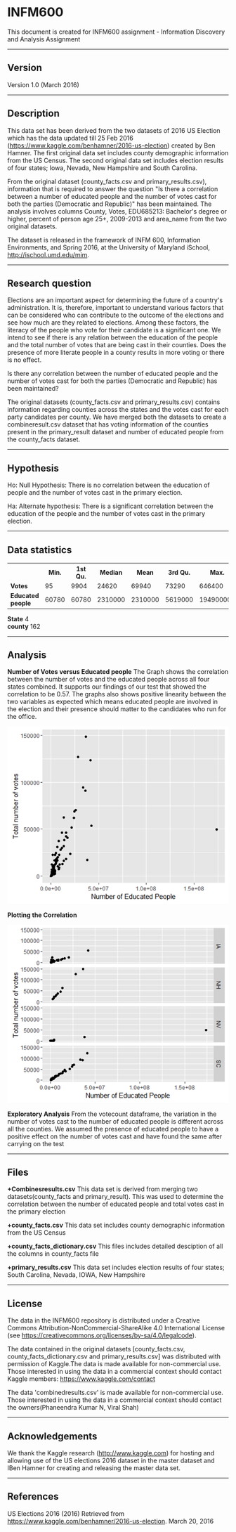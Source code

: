 # INFM600
This document is created for INFM600 assignment - Information Discovery and Analysis Assignment

-------
Version
--------
Version 1.0 (March 2016)

-----------
Description
------------
This data set has been derived from the two datasets of 2016 US Election which has the data updated till 25 Feb 2016 (https://www.kaggle.com/benhamner/2016-us-election) created by Ben Hamner. The first original data set includes county demographic information from the US Census. The second original data set includes election results of four states; Iowa, Nevada, New Hampshire and South Carolina.

From the original dataset (county_facts.csv and primary_results.csv), information that is required to answer the question "Is there a correlation between a number of educated people and the number of votes cast for both the parties (Democratic and Republic)" has been maintained. The analysis involves columns County, Votes, EDU685213: Bachelor's degree or higher, percent of person age 25+, 2009-2013 and area_name from the two original datasets.

The dataset is released in the framework of INFM 600, Information Environments, and Spring 2016, at the University of Maryland iSchool, http://ischool.umd.edu/mim.

------------------
Research question
------------------
Elections are an important aspect for determining the future of a country's administration. It is, therefore, important to understand various factors that can be considered who can contribute to the outcome of the elections and see how much are they related to elections. Among these factors, the literacy of the people who vote for their candidate is a significant one. We intend to see if there is any relation between the education of the people and the total number of votes that are being cast in their counties. Does the presence of more literate people in a county results in more voting or there is no effect.

Is there any correlation between the number of educated people and the number of votes cast for both the parties (Democratic and Republic) has been maintained?

The original datasets (county_facts.csv and primary_results.csv) contains information regarding counties across the states and the votes cast for each party candidates per county. We have merged both the datasets to create a combineresult.csv dataset that has voting information of the counties present in the primary_result dataset and number of educated people from the county_facts dataset. 

-----------
Hypothesis
------------
Ho: Null Hypothesis: There is no correlation between the education of people and the number of votes cast in the primary election.

Ha: Alternate hypothesis: There is a significant correlation between the education of the people and the number of votes cast in the primary election.

----------------
Data statistics
-----------------

<table>
  <tr>
    <th></th><th>Min.</th><th>1st Qu.</th><th>Median</th><th>Mean</th><th>3rd Qu.</th><th>Max.</th>
  </tr>
  <tr>
   <td><b>Votes</b></td><td>95</td><td>9904</td><td>24620</td><td>69940</td><td>73290</td><td>646400</td>
  </tr>
  <tr>
   <td><b>Educated people</b></td> <td>60780</td><td>60780</td><td>2310000</td><td>2310000</td><td>5619000</td><td>194900000</td>
  </tr>
</table>

**State**  4</br>
**county** 162

----------
Analysis
---------

**Number of Votes versus Educated people**
The Graph shows the correlation between the number of votes and the educated people across all four states combined. It supports our findings of our test that showed the correlation to be 0.57. The graphs also shows positive linearity between the two variables as expected which means educated people are involved in the election and their presence should matter to the candidates who run for the office.

![alt tag](https://github.com/Viralshah009/INFM600/raw/master/Number_Of_Votes_vs_Educated_People.png)

**Plotting the Correlation**

![alt tag](https://github.com/Viralshah009/INFM600/raw/master/Correlation_Plot.png)

**Exploratory Analysis**
From the votecount dataframe, the variation in the number of votes cast to the number of educated people is different across all the counties. We assumed the presence of educated people to have a positive effect on the number of votes cast and have found the same after carrying on the test

-----
Files
------
**+Combinesresults.csv**
This data set is derived from merging two datasets(county_facts and primary_result). This was used to determine the correlation between the number of educated people and total votes cast in the primary election
	
**+county_facts.csv**
This data set includes county demographic information from the US Census
	
**+county_facts_dictionary.csv**
This files includes detailed desciption of all the columns in county_facts file
	
**+primary_results.csv**
This data set includes election results of four states; South Carolina, Nevada, IOWA, New Hampshire
 
---------
License
---------

The data in the INFM600 repository is distributed under a Creative Commons 
Attribution-NonCommercial-ShareAlike 4.0 International License (see 
https://creativecommons.org/licenses/by-sa/4.0/legalcode).
	
The data contained in the original datasets [county_facts.csv, county_facts_dictionary.csv and primary_results.csv] was 			distributed with permission of Kaggle.The data is made available for non-commercial use. Those interested in using the 			data in a commercial context should contact Kaggle members: https://www.kaggle.com/contact
	
The data 'combinedresults.csv' is made available for non-commercial use. Those interested in using the data in a commercial 			context should contact the owners(Phaneendra Kumar N, Viral Shah)

------------------
Acknowledgements
------------------

We thank the Kaggle research  (http://www.kaggle.com) for hosting and allowing use of the US elections 2016 dataset in the master dataset and IBen Hamner for creating and releasing the master data set.

-----------
References
-----------

US Elections 2016 (2016) Retrieved from https://www.kaggle.com/benhamner/2016-us-election. March 20, 2016





